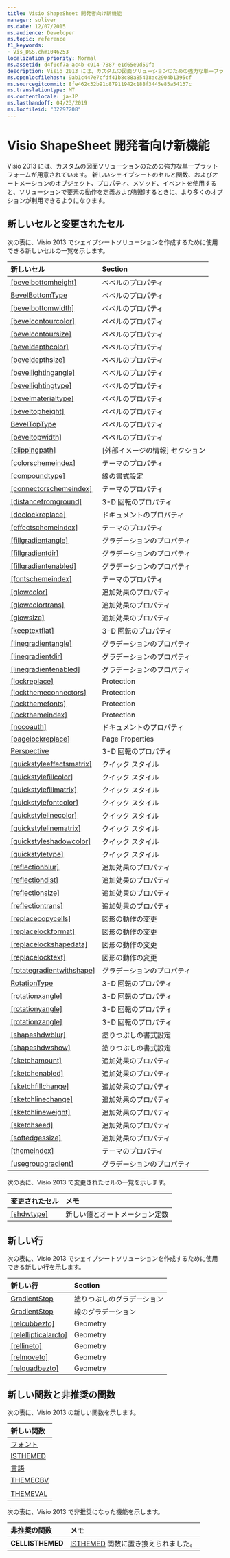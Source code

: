```yaml
---
title: Visio ShapeSheet 開発者向け新機能
manager: soliver
ms.date: 12/07/2015
ms.audience: Developer
ms.topic: reference
f1_keywords:
- Vis_DSS.chm1046253
localization_priority: Normal
ms.assetid: d4f0cf7a-ac4b-c914-7887-e1d65e9d59fa
description: Visio 2013 には、カスタムの図面ソリューションのための強力な単一プラットフォームが用意されています。 新しいシェイプシートのセルと関数、およびオートメーションのオブジェクト、プロパティ、メソッド、イベントを使用すると、ソリューションで要素の動作を定義および制御するときに、より多くのオプションが利用できるようになります。
ms.openlocfilehash: 9ab1c447e7cfdf41b8c88a85438ac2904b1395cf
ms.sourcegitcommit: 8fe462c32b91c87911942c188f3445e85a54137c
ms.translationtype: MT
ms.contentlocale: ja-JP
ms.lasthandoff: 04/23/2019
ms.locfileid: "32297208"
---
```

# <a name="whats-new-for-visio-shapesheet-developers"></a>Visio ShapeSheet 開発者向け新機能

Visio 2013 には、カスタムの図面ソリューションのための強力な単一プラットフォームが用意されています。 新しいシェイプシートのセルと関数、およびオートメーションのオブジェクト、プロパティ、メソッド、イベントを使用すると、ソリューションで要素の動作を定義および制御するときに、より多くのオプションが利用できるようになります。
  
## <a name="new-and-changed-cells"></a>新しいセルと変更されたセル
<a name="vis15_WhatsNew_Cells"> </a>

次の表に、Visio 2013 でシェイプシートソリューションを作成するために使用できる新しいセルの一覧を示します。
  
|**新しいセル**|**Section**|
|:-----|:-----|
|[[bevelbottomheight]](bevelbottomheight-cell-bevel-properties-section.md) <br/> |ベベルのプロパティ  <br/> |
|[BevelBottomType](bevelbottomtype-cell-bevel-properties-section.md) <br/> |ベベルのプロパティ  <br/> |
|[[bevelbottomwidth]](bevelbottomwidth-cell-bevel-properties-section.md) <br/> |ベベルのプロパティ  <br/> |
|[[bevelcontourcolor]](bevelcontourcolor-cell-bevel-properties-section.md) <br/> |ベベルのプロパティ  <br/> |
|[[bevelcontoursize]](bevelcontoursize-cell-bevel-properties-section.md) <br/> |ベベルのプロパティ  <br/> |
|[[beveldepthcolor]](beveldepthcolor-cell-bevel-properties-section.md) <br/> |ベベルのプロパティ  <br/> |
|[[beveldepthsize]](beveldepthsize-cell-bevel-properties-section.md) <br/> |ベベルのプロパティ  <br/> |
|[[bevellightingangle]](bevellightingangle-cell-bevel-properties-section.md) <br/> |ベベルのプロパティ  <br/> |
|[[bevellightingtype]](bevellightingtype-cell-bevel-properties-section.md) <br/> |ベベルのプロパティ  <br/> |
|[[bevelmaterialtype]](bevelmaterialtype-cell-bevel-properties-section.md) <br/> |ベベルのプロパティ  <br/> |
|[[beveltopheight]](beveltopheight-cell-bevel-properties-section.md) <br/> |ベベルのプロパティ  <br/> |
|[BevelTopType](beveltoptype-cell-bevel-properties-section.md) <br/> |ベベルのプロパティ  <br/> |
|[[beveltopwidth]](beveltopwidth-cell-bevel-properties-section.md) <br/> |ベベルのプロパティ  <br/> |
|[[clippingpath]](clippingpath-cell-foreign-image-info-section.md) <br/> |[外部イメージの情報] セクション  <br/> |
|[[colorschemeindex]](colorschemeindex-cell-theme-properties-section.md) <br/> |テーマのプロパティ  <br/> |
|[[compoundtype]](compoundtype-cell-line-format-section.md) <br/> |線の書式設定  <br/> |
|[[connectorschemeindex]](connectorschemeindex-cell-theme-properties-section.md) <br/> |テーマのプロパティ  <br/> |
|[[distancefromground]](distancefromground-cell-3-d-rotation-properties.md) <br/> |3-D 回転のプロパティ  <br/> |
|[[doclockreplace]](doclockreplace-cell-document-properties-section.md) <br/> |ドキュメントのプロパティ  <br/> |
|[[effectschemeindex]](effectschemeindex-cell-theme-properties-section.md) <br/> |テーマのプロパティ  <br/> |
|[[fillgradientangle]](fillgradientangle-cell-gradient-properties-section.md) <br/> |グラデーションのプロパティ  <br/> |
|[[fillgradientdir]](fillgradientdir-cell-gradient-properties-section.md) <br/> |グラデーションのプロパティ  <br/> |
|[[fillgradientenabled]](fillgradientenabled-cell-gradient-properties-section.md) <br/> |グラデーションのプロパティ  <br/> |
|[[fontschemeindex]](fontschemeindex-cell-theme-properties-section.md) <br/> |テーマのプロパティ  <br/> |
|[[glowcolor]](glowcolor-cell-additional-effect-properties-section.md) <br/> |追加効果のプロパティ  <br/> |
|[[glowcolortrans]](glowcolortrans-cell-additional-effect-properties-section.md) <br/> |追加効果のプロパティ  <br/> |
|[[glowsize]](glowsize-cell-additional-effect-properties-section.md) <br/> |追加効果のプロパティ  <br/> |
|[[keeptextflat]](keeptextflat-cell-3-d-rotation-properties-section.md) <br/> |3-D 回転のプロパティ  <br/> |
|[[linegradientangle]](linegradientangle-cell-gradient-properties-section.md) <br/> |グラデーションのプロパティ  <br/> |
|[[linegradientdir]](linegradientdir-cell-gradient-properties-section.md) <br/> |グラデーションのプロパティ  <br/> |
|[[linegradientenabled]](linegradientenabled-cell-gradient-properties-section.md) <br/> |グラデーションのプロパティ  <br/> |
|[[lockreplace]](lockreplace-cell-protection-section.md) <br/> |Protection  <br/> |
|[[lockthemeconnectors]](lockthemeconnectors-cell-protection-section.md) <br/> |Protection  <br/> |
|[[lockthemefonts]](lockthemefonts-cell-protection-section.md) <br/> |Protection  <br/> |
|[[lockthemeindex]](lockthemeindex-cell-protection-section.md) <br/> |Protection  <br/> |
|[[nocoauth]](nocoauth-cell-document-properties-section.md) <br/> |ドキュメントのプロパティ  <br/> |
|[[pagelockreplace]](pagelockreplace-cell-page-properties-section.md) <br/> |Page Properties  <br/> |
|[Perspective](perspective-cell-3-d-rotation-properties-section.md) <br/> |3-D 回転のプロパティ  <br/> |
|[[quickstyleeffectsmatrix]](quickstyleeffectsmatrix-cell-quick-style-section.md) <br/> |クイック スタイル  <br/> |
|[[quickstylefillcolor]](quickstylefillcolor-cell-quick-style-section.md) <br/> |クイック スタイル  <br/> |
|[[quickstylefillmatrix]](quickstylefillmatrix-cell-quick-style-section.md) <br/> |クイック スタイル  <br/> |
|[[quickstylefontcolor]](quickstylefontcolor-cell-quick-style-section.md) <br/> |クイック スタイル  <br/> |
|[[quickstylelinecolor]](quickstylelinecolor-cell-quick-style-section.md) <br/> |クイック スタイル  <br/> |
|[[quickstylelinematrix]](quickstylelinematrix-cell-quick-style-section.md) <br/> |クイック スタイル  <br/> |
|[[quickstyleshadowcolor]](quickstyleshadowcolor-cell-quick-style-section.md) <br/> |クイック スタイル  <br/> |
|[[quickstyletype]](quickstyletype-cell-quick-style-section.md) <br/> |クイック スタイル  <br/> |
|[[reflectionblur]](reflectionblur-cell-additional-effect-properties-section.md) <br/> |追加効果のプロパティ  <br/> |
|[[reflectiondist]](reflectiondist-cell-additional-effect-properties-section.md) <br/> |追加効果のプロパティ  <br/> |
|[[reflectionsize]](reflectionsize-cell-additional-effect-properties-section.md) <br/> |追加効果のプロパティ  <br/> |
|[[reflectiontrans]](reflectiontrans-cell-additional-effect-properties-section.md) <br/> |追加効果のプロパティ  <br/> |
|[[replacecopycells]](replacecopycells-cell-change-shape-behavior-section.md) <br/> |図形の動作の変更  <br/> |
|[[replacelockformat]](replacelockformat-cell-change-shape-behavior-section.md) <br/> |図形の動作の変更  <br/> |
|[[replacelockshapedata]](replacelockshapedata-cell-change-shape-behavior-section.md) <br/> |図形の動作の変更  <br/> |
|[[replacelocktext]](replacelocktext-cell-change-shape-behavior-section.md) <br/> |図形の動作の変更  <br/> |
|[[rotategradientwithshape]](rotategradientwithshape-cell-gradient-properties-section.md) <br/> |グラデーションのプロパティ  <br/> |
|[RotationType](rotationtype-cell-3-d-rotation-properties-section.md) <br/> |3-D 回転のプロパティ  <br/> |
|[[rotationxangle]](rotationxangle-cell-3-d-rotation-properties-section.md) <br/> |3-D 回転のプロパティ  <br/> |
|[[rotationyangle]](rotationyangle-cell-3-d-rotation-properties-section.md) <br/> |3-D 回転のプロパティ  <br/> |
|[[rotationzangle]](rotationzangle-cell-3-d-rotation-properties-section.md) <br/> |3-D 回転のプロパティ  <br/> |
|[[shapeshdwblur]](shapeshdwblur-cell-fill-format-section.md) <br/> |塗りつぶしの書式設定  <br/> |
|[[shapeshdwshow]](shapeshdwshow-cell-fill-format-section.md) <br/> |塗りつぶしの書式設定  <br/> |
|[[sketchamount]](sketchamount-cell-additional-effect-properties-section.md) <br/> |追加効果のプロパティ  <br/> |
|[[sketchenabled]](sketchenabled-cell-additional-effect-properties-section.md) <br/> |追加効果のプロパティ  <br/> |
|[[sketchfillchange]](sketchfillchange-cell-additional-effect-properties-section.md) <br/> |追加効果のプロパティ  <br/> |
|[[sketchlinechange]](sketchlinechange-cell-additional-effect-properties-section.md) <br/> |追加効果のプロパティ  <br/> |
|[[sketchlineweight]](sketchlineweight-cell-additional-effect-properties-section.md) <br/> |追加効果のプロパティ  <br/> |
|[[sketchseed]](sketchseed-cell-additional-effect-properties-section.md) <br/> |追加効果のプロパティ  <br/> |
|[[softedgessize]](softedgessize-cell-additional-effect-properties-section.md) <br/> |追加効果のプロパティ  <br/> |
|[[themeindex]](themeindex-cell-theme-properties-section.md) <br/> |テーマのプロパティ  <br/> |
|[[usegroupgradient]](usegroupgradient-cell-gradient-properties-section.md) <br/> |グラデーションのプロパティ  <br/> |
   
次の表に、Visio 2013 で変更されたセルの一覧を示します。
  
|**変更されたセル**|**メモ**|
|:-----|:-----|
|[[shdwtype]](shdwtype-cell-page-properties-section.md) <br/> |新しい値とオートメーション定数  <br/> |
   
## <a name="new-rows"></a>新しい行
<a name="vis15_WhatsNew_Rows"> </a>

次の表に、Visio 2013 でシェイプシートソリューションを作成するために使用できる新しい行を示します。
  
|**新しい行**|**Section**|
|:-----|:-----|
|[GradientStop](gradient-stop-row-fill-gradient-section.md) <br/> |塗りつぶしのグラデーション  <br/> |
|[GradientStop](gradient-stop-row-line-gradient-section.md) <br/> |線のグラデーション  <br/> |
|[[relcubbezto]](relcubbezto-row-geometry-section.md) <br/> |Geometry  <br/> |
|[[relellipticalarcto]](relellipticalarcto-row-geometry-section.md) <br/> |Geometry  <br/> |
|[[rellineto]](rellineto-row-geometry-section.md) <br/> |Geometry  <br/> |
|[[relmoveto]](relmoveto-row-geometry-section.md) <br/> |Geometry  <br/> |
|[[relquadbezto]](relquadbezto-row-geometry-section.md) <br/> |Geometry  <br/> |
   
## <a name="new-and-deprecated-functions"></a>新しい関数と非推奨の関数
<a name="vis15_WhatsNew_Functions"> </a>

次の表に、Visio 2013 の新しい関数を示します。
  
|**新しい関数**|
|:-----|
|[フォント](font-function.md) <br/> |
|[ISTHEMED](isthemed-function.md) <br/> |
|[言語](language-function.md) <br/> |
|[THEMECBV](themecbv-function.md) <br/> |
||
|[THEMEVAL](themeval-function.md) <br/> |
   
次の表に、Visio 2013 で非推奨になった機能を示します。
  
|**非推奨の関数**|**メモ**|
|:-----|:-----|
|**CELLISTHEMED** <br/> |[ISTHEMED](isthemed-function.md) 関数に置き換えられました。  <br/> |
   

